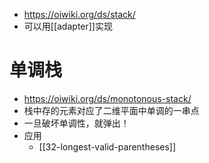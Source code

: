 - https://oiwiki.org/ds/stack/
- 可以用[[adapter]]实现
# 单调栈
- https://oiwiki.org/ds/monotonous-stack/
- 栈中存的元素对应了二维平面中单调的一串点
- 一旦破坏单调性，就弹出！
- 应用
  - [[32-longest-valid-parentheses]]